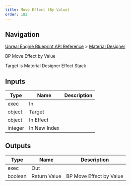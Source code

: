```yaml
---
title: Move Effect (By Value)
order: 182
---
```

## Navigation

[Unreal Engine Blueprint API Reference](https://dev.epicgames.com/documentation/en-us/unreal-engine/BlueprintAPI) > [Material Designer](https://dev.epicgames.com/documentation/en-us/unreal-engine/BlueprintAPI/MaterialDesigner)

BP Move Effect by Value

Target is Material Designer Effect Stack

## Inputs

| Type | Name | Description |
| --- | --- | --- |
| exec | In |  |
| object | Target |  |
| object | In Effect |  |
| integer | In New Index |  |

## Outputs

| Type | Name | Description |
| --- | --- | --- |
| exec | Out |  |
| boolean | Return Value | BP Move Effect by Value |
